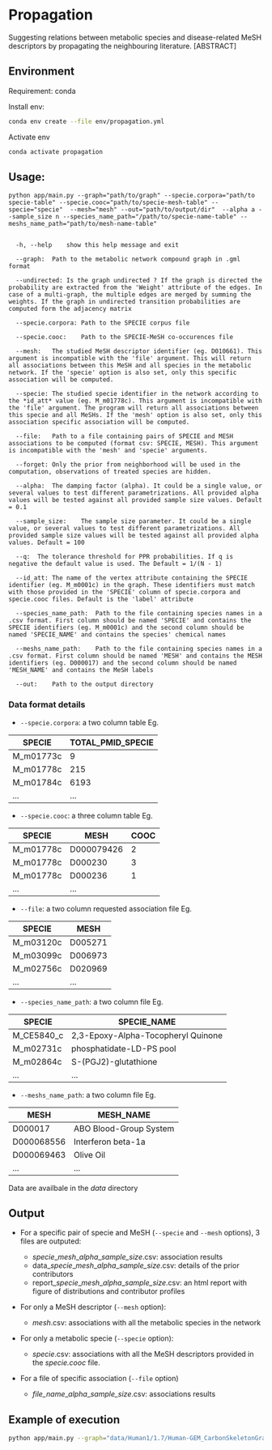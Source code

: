 # Propagation

Suggesting relations between metabolic species and disease-related MeSH descriptors by propagating the neighbouring literature.
[ABSTRACT]

## Environment
Requirement: conda

Install env:
```bash
conda env create --file env/propagation.yml
```

Activate env
```bash
conda activate propagation
```

## Usage:

```
python app/main.py --graph="path/to/graph" --specie.corpora="path/to specie-table" --specie.cooc="path/to/specie-mesh-table" --specie="specie"  --mesh="mesh" --out="path/to/output/dir"  --alpha a --sample_size n --species_name_path="/path/to/specie-name-table" --meshs_name_path="path/to/mesh-name-table"


  -h, --help    show this help message and exit

  --graph:  Path to the metabolic network compound graph in .gml format

  --undirected: Is the graph undirected ? If the graph is directed the probability are extracted from the 'Weight' attribute of the edges. In case of a multi-graph, the multiple edges are merged by summing the weights. If the graph in undirected transition probabilities are computed form the adjacency matrix

  --specie.corpora: Path to the SPECIE corpus file

  --specie.cooc:    Path to the SPECIE-MeSH co-occurences file

  --mesh:   The studied MeSH descriptor identifier (eg. D010661). This argument is incompatible with the 'file' argument. This will return all associations between this MeSH and all species in the metabolic network. If the 'specie' option is also set, only this specific association will be computed.

  --specie: The studied specie identifier in the network according to the *id_att* value (eg. M_m01778c). This argument is incompatible with the 'file' argument. The program will return all associations between this specie and all MeSHs. If the 'mesh' option is also set, only this association specific association will be computed.

  --file:   Path to a file containing pairs of SPECIE and MESH associations to be computed (format csv: SPECIE, MESH). This argument is incompatible with the 'mesh' and 'specie' arguments.

  --forget: Only the prior from neighborhood will be used in the computation, observations of treated species are hidden.

  --alpha:  The damping factor (alpha). It could be a single value, or several values to test different parametrizations. All provided alpha values will be tested against all provided sample size values. Default = 0.1

  --sample_size:    The sample size parameter. It could be a single value, or several values to test different parametrizations. All provided sample size values will be tested against all provided alpha values. Default = 100

  --q:  The tolerance threshold for PPR probabilities. If q is negative the default value is used. The Default = 1/(N - 1)

  --id_att: The name of the vertex attribute containing the SPECIE identifier (eg. M_m0001c) in the graph. These identifiers must match with those provided in the 'SPECIE' column of specie.corpora and specie.cooc files. Default is the 'label' attribute

  --species_name_path:  Path to the file containing species names in a .csv format. First column should be named 'SPECIE' and contains the SPECIE identifiers (eg. M_m0001c) and the second column should be named 'SPECIE_NAME' and contains the species' chemical names

  --meshs_name_path:    Path to the file containing species names in a .csv format. First column should be named 'MESH' and contains the MESH identifiers (eg. D000017) and the second column should be named 'MESH_NAME' and contains the MeSH labels

  --out:    Path to the output directory
```

### Data format details

* ```--specie.corpora```: a two column table
Eg.

| SPECIE    | TOTAL_PMID_SPECIE |
|-----------|-------------------|
| M_m01773c | 9                 |
| M_m01778c | 215               |
| M_m01784c | 6193              |
| ...       | ...               |

* ```--specie.cooc```: a three column table
Eg.

| SPECIE    | MESH       | COOC |
|-----------|------------|------|
| M_m01778c | D000079426 | 2    |
| M_m01778c | D000230    | 3    |
| M_m01778c | D000236    | 1    |
| ...       | ...        |      |

* ```--file```: a two column requested association file
Eg.

| SPECIE    | MESH    |
|-----------|---------|
| M_m03120c | D005271 |
| M_m03099c | D006973 |
| M_m02756c | D020969 |
| ...       | ...     |

* ```--species_name_path```: a two column file
Eg.

| SPECIE     | SPECIE_NAME                        |
|------------|------------------------------------|
| M_CE5840_c | 2,3-Epoxy-Alpha-Tocopheryl Quinone |
| M_m02731c  | phosphatidate-LD-PS pool           |
| M_m02864c  | S-(PGJ2)-glutathione               |
| ...        | ...                                |

* ```--meshs_name_path```: a two column file
Eg.

| MESH       | MESH_NAME              |
|------------|------------------------|
| D000017    | ABO Blood-Group System |
| D000068556 | Interferon beta-1a     |
| D000069463 | Olive Oil              |
| ...        | ...                    |

Data are availbale in the *data* directory

## Output

* For a specific pair of specie and MeSH (```--specie``` and ```--mesh``` options), 3 files are outputed: 
   - *specie*\_*mesh*\_*alpha*\_*sample_size*.csv: association results
   - data_*specie*\_*mesh*\_*alpha*\_*sample_size*.csv: details of the prior contributors
  - report_*specie*\_*mesh*\_*alpha*\_*sample_size*.csv: an html report with figure of distributions and contributor profiles

* For only a MeSH descriptor (```--mesh``` option):
  - *mesh*.csv: associations with all the metabolic species in the network

* For only a metabolic specie (```--specie``` option):
  - *specie*.csv: associations with all the MeSH descriptors provided in the *specie.cooc* file.

* For a file of specific association (```--file``` option)
  * *file_name*\_*alpha*\_*sample_size*.csv: associations results



## Example of execution

```bash
python app/main.py --graph="data/Human1/1.7/Human-GEM_CarbonSkeletonGraph_noComp_no1C_cpds.gml" --specie.corpora="data/Human1/1.7/species_pmids_Human1_1.7.csv" --specie.cooc="data/Human1/1.7/species_mesh_pmids_Human1_1.7.csv" --specie="M_34dhpe_c"  --mesh="D010300" --out="notes/results/"  --alpha 0.4 --sample_size 1000 --species_name_path="data/Human1/1.7/species_names.csv" --meshs_name_path="data/Human1/1.7/mesh_labels.csv"
```